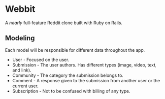 # Webbit

A _nearly_ full-feature Reddit clone built with Ruby on Rails.

## Modeling 

Each model will be responsible for different data throughout the app.

- User - Focused on the user.
- Submission - The user authors. Has different types (image, video, text, and link).
- Community - The category the submission belongs to.
- Comment - A response given to the submission from another user or the current user.
- Subscription - Not to be confused with billing of any type.